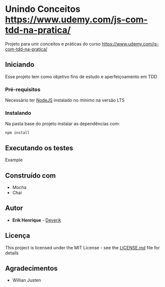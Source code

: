 # Unindo Conceitos https://www.udemy.com/js-com-tdd-na-pratica/

Projeto para unir conceitos e práticas do curso https://www.udemy.com/js-com-tdd-na-pratica/

## Iniciando

Esse projeto tem como objetivo fins de estudo e aperfeiçoamento em TDD 

### Pré-requisitos

Necessário ter [NodeJS](https://nodejs.org/en/) instalado no mínimo na versão LTS

### Instalando

Na pasta base do projeto instalar as dependências com:

```
npm install
```

## Executando os testes

Example

## Construído com 

* Mocha
* Chai

## Autor

* **Erik Henrique** - [Deverik](https://deverik.com.br)

## Licença

This project is licensed under the MIT License - see the [LICENSE.md](LICENSE.md) file for details

## Agradecimentos 

* Willian Justen

